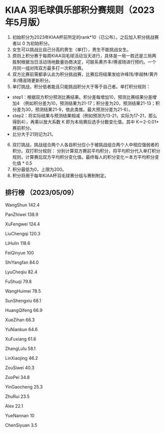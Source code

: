 # KIAA 羽毛球俱乐部积分赛规则（2023年5月版）

1. 初始积分为2023年KIAA杯前所定的rank\*10（已公布）。之后加入积分挑战赛者以 0 为初始积分。
2. 女生可以挑战比自己分高的男生（单打），男生不能挑战女生。
3. 原则上积分赛于每周KIAA羽毛球活动当天进行，具体是一局一胜还是三局两胜制根据当日活动场地数量协商决定，可联系黄齐丰/傅淑琦进行预约。一个月同一组对阵双方最多打一次积分赛。
4. 双方比赛前需都承认此为积分挑战赛，比赛后将结果发给许峰玮/李胡林/黄齐丰/傅淑琦更新积分。
5. 单打挑战，积分低者能且只能挑战积分大于等于自己者。单打积分规则：
 - step1：根据双方积分预测比赛结果。积分差每增加10，预测比赛结果分差增加4
（例如积分差为10，预测结果为21-17；积分差为20，预测结果21-13；积分差为30，预测结果21-9，依此类推。最大预测分差为21-6）。
 - step2：将实际结果与预测结果相减（例如预测为13-21，实际为17-21，那么得到4），再乘以放大系数 K 即为本局赛后选手分数变化值。其中 K＝2-0.01\*赛前积分。
 - 比分大于21则记为21。
6. 双打挑战，挑战组合两个人各自积分应小于被挑战组合两个人中相应强弱者的积分。双打积分规则：
分别计算双方赛前平均积分，将平均积分代入单打积分规则，计算赛后双方平均积分变化值。最终每人的积分变化＝本方平均积分变化值 * 0.5
7. 积分最低为0，上限为200。
8. 积分将用于每年KIAA杯羽毛球赛分组与赛制制定。
  
  

## 排行榜 （2023/05/09）

WangShun 142.4 

PanZhiwei 138.9 

XuFengwei 124.4 

LiuChengqi 120.3 

LiHulin 118.6 

FeiQinyue 100 

ShiYangfan 84.0 

LyuCheqiu 82.4 

FuShuqi 79.8 

WangHuimei 78.5 

SunShengxiu 68.1 

HuangQifeng 66.9 

XueZihan 66.3 

YuNiankun 64.6 

XuFuxiang 61.6 

ZhangLulu 58.1 

LinXiaojing 46.2 

ZouSiwei 40.3 

ZuoPei 34.8 

YinGaocheng 25.3 

ZhuRui 23.5 

Alex 22.1 

YueNannan 10 

ChenSiyuan 3.5 

